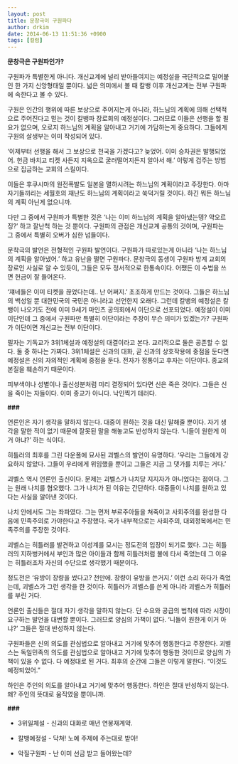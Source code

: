 ```yaml
---
layout: post
title: 문창극이 구원파다
author: drkim
date: 2014-06-13 11:51:36 +0900
tags: [컬럼]
---
```

**문창극은 구원파인가?** 

  


구원파가 특별한게 아니다. 개신교계에 널리 받아들여지는 예정설을 극단적으로 밀어붙인 한 가지 신앙형태일 뿐이다. 넓은 의미에서 볼 때 칼뱅 이후 개신교계는 전부 구원파에 속한다고 볼 수 있다. 

  


구원은 인간의 행위에 따른 보상으로 주어지는게 아니라, 하느님의 계획에 의해 선택적으로 주어진다고 믿는 것이 칼뱅파 장로회의 예정설이다. 그러므로 이들은 선행을 할 필요가 없으며, 오로지 하느님의 계획을 알아내고 거기에 가담하는게 중요하다. 그들에게 구원의 살생부는 이미 작성되어 있다. 

  


‘이제부터 선행을 해서 그 보상으로 천국을 가겠다고? 늦었어. 이미 승차권은 발행되었어. 헌금 바치고 티켓 사든지 지옥으로 굴러떨어지든지 알아서 해.’ 이렇게 겁주는 방법으로 집금하는 교회의 스킬이다. 

  


이들은 후쿠시마의 원전폭발도 일본을 멸하시려는 하느님의 계획이라고 주장한다. 아마 자기들끼리는 세월호의 재난도 하느님의 계획이라고 쑥덕거릴 것이다. 하긴 뭐든 하느님의 계획 아닌게 없으니까. 

  


다만 그 중에서 구원파가 특별한 것은 ‘나는 이미 하느님의 계획을 알아냈는뎅? 약오르징?’ 하고 잘난척 하는 것 뿐이다. 구원파의 관점은 개신교계 공통의 것이며, 구원파는 그 중에서 특별히 오버가 심한 넘들이다. 

  


문착극의 발언은 전형적인 구원파 발언이다. 구원파가 따로있는게 아니라 ‘나는 하느님의 계획을 알아냈어.’ 하고 유난을 떨면 구원파다. 문창극의 동생이 구원파 방계 교회의 장로인 사실로 알 수 있듯이, 그들은 모두 정서적으로 한통속이다. 어쨌든 이 수법을 쓰면 헌금이 잘 들어온다. 

  


‘쟤네들은 이미 티켓을 끊었다는데.. 난 어쩌지.’ 초조하게 만드는 것이다. 그들은 하느님의 백성일 뿐 대한민국의 국민은 아니라고 선언한지 오래다. 그런데 칼뱅의 예정설은 칼뱅이 나오기도 전에 이미 9세기 마인츠 공의회에서 이단으로 선포되었다. 예정설이 이미 이단인데 그 중에서 구원파만 특별히 이단이라는 주장이 무슨 의미가 있겠는가? 구원파가 이단이면 개신교는 전부 이단이다. 

  


필자는 기독교가 3위1체설과 예정설의 대결이라고 본다. 교리적으로 둘은 공존할 수 없다. 둘 중 하나는 가짜다. 3위1체설은 신과의 대화, 곧 신과의 상호작용에 중점을 둔다면 예정설은 신의 자의적인 계획에 중점을 둔다. 전자가 정통이고 후자는 이단이다. 종교의 본질을 훼손하기 때문이다. 

  


피부색이나 성별이나 출신성분처럼 미리 결정되어 있다면 신은 죽은 것이다. 그들은 신을 죽이는 자들이다. 이미 종교가 아니다. 낙인찍기 테러다. 

  


**\###** 

  


언론인은 자기 생각을 말하지 않는다. 대중이 원하는 것을 대신 말해줄 뿐이다. 자기 생각을 말한 적이 없기 때문에 잘못된 말을 해놓고도 반성하지 않는다. ‘니들이 원한게 이거 아냐?’ 하는 식이다. 

  


히틀러의 최후를 그린 다운폴에 묘사된 괴벨스의 발언이 유명하다. ‘우리는 그들에게 강요하지 않았다. 그들이 우리에게 위임했을 뿐이고 그들은 지금 그 댓가를 치루는 거다.’ 

  


괴벨스 역시 언론인 출신이다. 문제는 괴벨스가 나치당 지지자가 아니었다는 점이다. 그는 원래 나치를 혐오했다. 그가 나치가 된 이유는 간단하다. 대중들이 나치를 원하고 있다는 사실을 알아낸 것이다. 

  


나치 안에서도 그는 좌파였다. 그는 먼저 부르주아들을 쳐죽이고 사회주의를 완성한 다음에 민족주의로 가야한다고 주장했다. 국가 내부적으로는 사회주의, 대외정복에서는 민족주의를 주장한 것이다. 

  


괴벨스는 히틀러를 발견하고 이성계를 모시는 정도전의 입장이 되기로 했다. 그는 히틀러의 지하벙커에서 부인과 많은 아이들과 함께 히틀러처럼 불에 타서 죽었는데 그 이유는 히틀러조차 자신의 수단으로 생각했기 때문이다. 

  


정도전은 ‘유방이 장량을 썼다고? 천만에. 장량이 유방을 쓴거지.’ 이런 소리 하다가 죽었는데, 괴벨스가 그런 생각을 한 것이다. 히틀러가 괴벨스를 쓴게 아니라 괴벨스가 히틀러를 부린 거다. 

  


언론인 출신들은 절대 자기 생각을 말하지 않는다. 단 수요와 공급의 법칙에 따라 시장이 요구하는 발언을 대변할 뿐이다. 그러므로 양심의 가책이 없다. ‘니들이 원한게 이거 아냐?’ 그들은 절대 반성하지 않는다. 

  


구원파들은 신의 의도를 관심법으로 알아내고 거기에 맞추어 행동한다고 주장한다. 괴벨스는 독일민족의 의도를 관심법으로 알아내고 거기에 맞추어 행동한 것이므로 양심의 가책이 있을 수 없다. 다 예정대로 된 거다. 최후의 순간에 그들은 이렇게 말한다. “이것도 예정되었어.” 

  


하인은 주인의 의도를 알아내고 거기에 맞추어 행동한다. 하인은 절대 반성하지 않는다. 왜? 주인의 뜻대로 움직였을 뿐이니까.

  


**###**

  


* 3위일체설 - 신과의 대화로 매년 연봉재계약.

* 칼뱅예정설 - 닥쳐! 노예 주제에 주는대로 받아!

* 악질구원파 - 난 이미 선금 받고 들어왔는데?